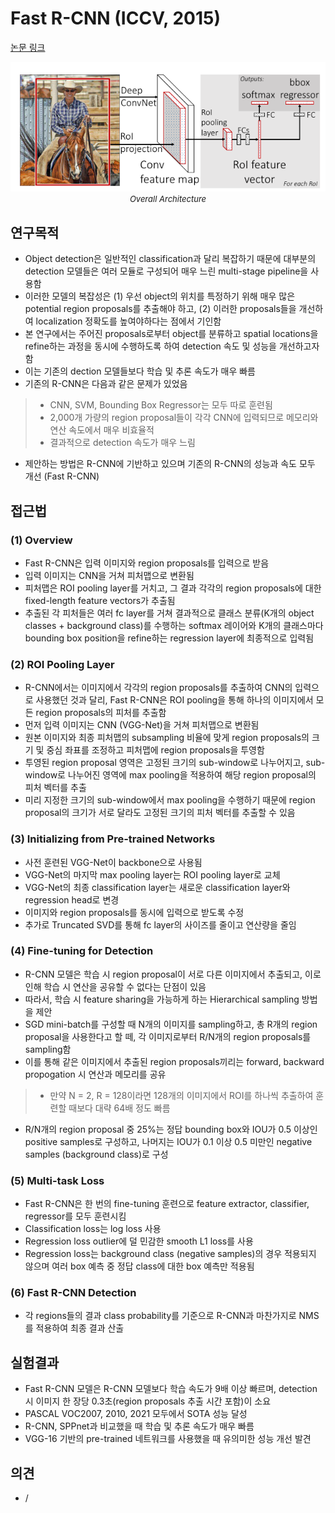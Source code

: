 # Fast R-CNN (ICCV, 2015)

[논문 링크](https://openaccess.thecvf.com/content_iccv_2015/html/Girshick_Fast_R-CNN_ICCV_2015_paper.html)

<p align="center">
    <img width="600" alt='fig1' src="./img/03_03_01.png?raw=true"></br>
    <em><font size=2>Overall Architecture</font></em>
</p>

## 연구목적
- Object detection은 일반적인 classification과 달리 복잡하기 때문에 대부분의 detection 모델들은 여러 모듈로 구성되어 매우 느린 multi-stage pipeline을 사용함
- 이러한 모델의 복잡성은 (1) 우선 object의 위치를 특정하기 위해 매우 많은 potential region proposals를 추출해야 하고, (2) 이러한 proposals들을 개선하여 localization 정확도를 높여야하다는 점에서 기인함
- 본 연구에서는 주어진 proposals로부터 object를 분류하고 spatial locations을 refine하는 과정을 동시에 수행하도록 하여 detection 속도 및 성능을 개선하고자 함
- 이는 기존의 dection 모델들보다 학습 및 추론 속도가 매우 빠름
- 기존의 R-CNN은 다음과 같은 문제가 있었음
> - CNN, SVM, Bounding Box Regressor는 모두 따로 훈련됨
> - 2,000개 가량의 region proposal들이 각각 CNN에 입력되므로 메모리와 연산 속도에서 매우 비효율적
> - 결과적으로 detection 속도가 매우 느림
- 제안하는 방법은 R-CNN에 기반하고 있으며 기존의 R-CNN의 성능과 속도 모두 개선 (Fast R-CNN)

## 접근법
### (1) Overview
- Fast R-CNN은 입력 이미지와 region proposals를 입력으로 받음
- 입력 이미지는 CNN을 거쳐 피처맵으로 변환됨
- 피처맵은 ROI pooling layer를 거치고, 그 결과 각각의 region proposals에 대한 fixed-length feature vectors가 추출됨
- 추출된 각 피처들은 여러 fc layer를 거쳐 결과적으로 클래스 분류(K개의 object classes + background class)를 수행하는 softmax 레이어와 K개의 클래스마다 bounding box position을 refine하는 regression layer에 최종적으로 입력됨

### (2) ROI Pooling Layer
- R-CNN에서는 이미지에서 각각의 region proposals를 추출하여 CNN의 입력으로 사용했던 것과 달리, Fast R-CNN은 ROI pooling을 통해 하나의 이미지에서 모든 region proposals의 피처를 추출함
- 먼저 입력 이미지는 CNN (VGG-Net)을 거쳐 피처맵으로 변환됨
- 원본 이미지와 최종 피처맵의 subsampling 비율에 맞게 region proposals의 크기 및 중심 좌표를 조정하고 피처맵에 region proposals을 투영함
- 투영된 region proposal 영역은 고정된 크기의 sub-window로 나누어지고, sub-window로 나누어진 영역에 max pooling을 적용하여 해당 region proposal의 피처 벡터를 추출
- 미리 지정한 크기의 sub-window에서 max pooling을 수행하기 때문에 region proposal의 크기가 서로 달라도 고정된 크기의 피처 벡터를 추출할 수 있음

### (3) Initializing from Pre-trained Networks
- 사전 훈련된 VGG-Net이 backbone으로 사용됨
- VGG-Net의 마지막 max pooling layer는 ROI pooling layer로 교체
- VGG-Net의 최종 classification layer는 새로운 classification layer와 regression head로 변경
- 이미지와 region proposals를 동시에 입력으로 받도록 수정
- 추가로 Truncated SVD를 통해 fc layer의 사이즈를 줄이고 연산량을 줄임
### (4) Fine-tuning for Detection
- R-CNN 모델은 학습 시 region proposal이 서로 다른 이미지에서 추출되고, 이로 인해 학습 시 연산을 공유할 수 없다는 단점이 있음
- 따라서, 학습 시 feature sharing을 가능하게 하는 Hierarchical sampling 방법을 제안
- SGD mini-batch를 구성할 때 N개의 이미지를 sampling하고, 총 R개의 region proposal을 사용한다고 할 떼, 각 이미지로부터 R/N개의 region proposals를 sampling함
- 이를 통해 같은 이미지에서 추출된 region proposals끼리는 forward, backward propogation 시 연산과 메모리를 공유
> - 만약 N = 2, R = 128이라면 128개의 이미지에서 ROI를 하나씩 추출하여 훈련할 때보다 대략 64배 정도 빠름
- R/N개의 region proposal 중 25%는 정답 bounding box와 IOU가 0.5 이상인 positive samples로 구성하고, 나머지는 IOU가 0.1 이상 0.5 미만인 negative samples (background class)로 구성

### (5) Multi-task Loss
- Fast R-CNN은 한 번의 fine-tuning 훈련으로 feature extractor, classifier, regressor를 모두 훈련시킴
- Classification loss는 log loss 사용
- Regression loss outlier에 덜 민감한 smooth L1 loss를 사용
- Regression loss는 background class (negative samples)의 경우 적용되지 않으며 여러 box 예측 중 정답 class에 대한 box 예측만 적용됨

### (6) Fast R-CNN Detection
- 각 regions들의 결과 class probability를 기준으로 R-CNN과 마찬가지로 NMS를 적용하여 최종 결과 산출

## 실험결과
- Fast R-CNN 모델은 R-CNN 모델보다 학습 속도가 9배 이상 빠르며, detection 시 이미지 한 장당 0.3초(region proposals 추출 시간 포함)이 소요
- PASCAL VOC2007, 2010, 2021 모두에서 SOTA 성능 달성
- R-CNN, SPPnet과 비교했을 때 학습 및 추론 속도가 매우 빠름
- VGG-16 기반의 pre-trained 네트워크를 사용했을 때 유의미한 성능 개선 발견

## 의견
- /